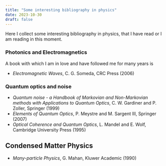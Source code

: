 ```yaml
---
title: "Some interesting bibliography in physics"
date: 2023-10-30
draft: false
---
```


Here I collect some interesting bibliography in physics, that I have read or I am reading in this moment.

### Photonics and Electromagnetics
A book with which I am in love and have followed me for many years is 
- *Electromagnetic Waves*, C. G. Someda, CRC Press (2006)
### Quantum optics and noise
- *Quantum noise - a Handbook of Markovian and Non-Markovian methods with Applications to Quantum Optics*, C. W. Gardiner and P. Zoller, Springer (1999)
- *Elements of Quantum Optics*, P. Meystre and M. Sargent III, Springer (2007)
- *Optical Coherence and Quantum Optics*, L. Mandel and E. Wolf, Cambridge University Press (1995)

## Condensed Matter Physics 
- *Many-particle Physics*, G. Mahan, Kluwer Academic (1990)
